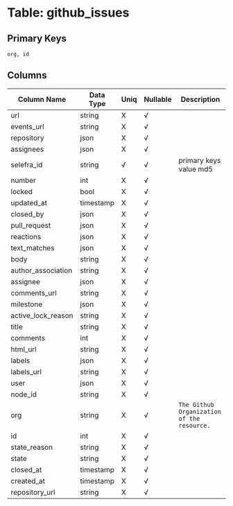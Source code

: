 # Table: github_issues

## Primary Keys 

```
org, id
```


## Columns 

|  Column Name   |  Data Type  | Uniq | Nullable | Description | 
|  ----  | ----  | ----  | ----  | ---- | 
| url | string | X | √ |  | 
| events_url | string | X | √ |  | 
| repository | json | X | √ |  | 
| assignees | json | X | √ |  | 
| selefra_id | string | √ | √ | primary keys value md5 | 
| number | int | X | √ |  | 
| locked | bool | X | √ |  | 
| updated_at | timestamp | X | √ |  | 
| closed_by | json | X | √ |  | 
| pull_request | json | X | √ |  | 
| reactions | json | X | √ |  | 
| text_matches | json | X | √ |  | 
| body | string | X | √ |  | 
| author_association | string | X | √ |  | 
| assignee | json | X | √ |  | 
| comments_url | string | X | √ |  | 
| milestone | json | X | √ |  | 
| active_lock_reason | string | X | √ |  | 
| title | string | X | √ |  | 
| comments | int | X | √ |  | 
| html_url | string | X | √ |  | 
| labels | json | X | √ |  | 
| labels_url | string | X | √ |  | 
| user | json | X | √ |  | 
| node_id | string | X | √ |  | 
| org | string | X | √ | `The Github Organization of the resource.` | 
| id | int | X | √ |  | 
| state_reason | string | X | √ |  | 
| state | string | X | √ |  | 
| closed_at | timestamp | X | √ |  | 
| created_at | timestamp | X | √ |  | 
| repository_url | string | X | √ |  | 



